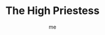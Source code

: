---
# basics
title     		 : "The High Priestess"
token					 : 'major-02'
card_type			 : 'major' # major, minor, court
layout				 : "tarot-card"
author    		 : 'me'
one_liner 		 : "Intuition, reflection, purity, initiation"
alt_names			 : ['The Priestess']
images				 : ['/assets/images/tarot/rws/rw-major-02.jpg']
keywords			 : ['intuition', 'reflection', 'purity', 'initiation']
url						 : 'tarot/cards/major-02'
aliases				 : ['high-priestess', 'the-high-priestess']

meaning_light  : "Listening to your feelings and intuitions. Exploring unconventional spirituality. Keeping secrets. Being receptive. Reflecting instead of acting. Observing others. Preserving purity."

meaning_shadow : "Being aloof. Obsessing on secrets and conspiracies. Rejecting guidance from spirit or intuition. Revealing all. Ignoring gut feelings. Refusing to become involved, even when involvement is appropriate."

# more detail
correspondence_suit 				: ""
correspondence_archetype 		: "The Virgin/The Maiden"
correspondence_hebrew 			: "Gimel/Camel/3"
correspondence_element 			: ""
correspondence_planet 			: "The Moon"
correspondence_astrological : ""
correspondence_mystical 		: "The feminine aspect of divinity, particularity when expressed through virginity, as with the Virgin Mary or Isis."
correspondence_story 				: "An unexpected event contains seeds of discord with potential to disrupt the main character’s everyday world."

advice_relationships 	 : "Your heart is your best source of information now; listen to it. Set, communicate, and respect sexual limits. Don’t tell everything you know; one element of attraction is mystery. Still, don’t be a puzzle; communicate your needs and the reasons for them. Watch and learn."

advice_work 					 : "Play your cards close to the vest. Reveal your insights to a chosen few. Rather than take rash action now, keep still and observe. Hold your tongue and learn by listening. Listen to your gut instincts. When the time comes for action, you’ll know."

advice_spirituality 	 : "The unconventional image of a papess recalls the legend of the heretical, cross-dressing Pope Joan, whose true gender was revealed when she unexpectedly gave birth. Consider alternative spiritual paths or nontraditional applications of your familiar faith."

advice_personal_growth : "Learning to listen can be the most difficult lesson of all. Invest energy in the transformational discipline of silence. Disengaging from the drive to respond will free you to reflect. As an observer, you will see patterns participants will overlook."

advice_fortune_telling : "A mysterious woman arrives. A sexual secret may surface. Someone knows more than he or she will reveal."

questions	: ["What is your intuition telling you?", "How might you use your unique circumstances, opportunities, and strengths to establish something new in the world?", "What might a rebel against tradition do?", "What isn’t being said or revealed?", "What could be achieved by observing and reflecting?"]

# referenced in the symbols.toml data file
symbols	  : ['2', 'tora', 'moon', 'columns', 'pomegranates', 'still-water']

# metadata
suppress_topnav : true
related_cards 	: []

---